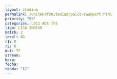 ```yaml
---
layout: stadium
permalink: /UniteForzeStadium/palco-swampert.html
priority: "55"
categories: LO11 ADS TFS
liga: LIGA INDIGO
match: 2
local: AD
r1: 0
r2: 0
out: TF
stream: 
hora: 
fecha: 
ronda: "11"
---
```

